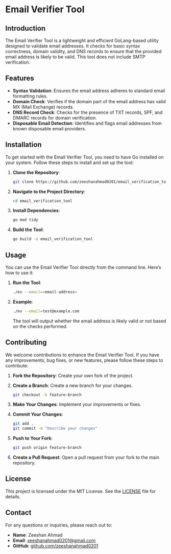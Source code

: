 # Email Verifier Tool

## Introduction

The Email Verifier Tool is a lightweight and efficient GoLang-based utility designed to validate email addresses. It checks for basic syntax correctness, domain validity, and DNS records to ensure that the provided email address is likely to be valid. This tool does not include SMTP verification.

## Features

- **Syntax Validation**: Ensures the email address adheres to standard email formatting rules.
- **Domain Check**: Verifies if the domain part of the email address has valid MX (Mail Exchange) records.
- **DNS Record Check**: Checks for the presence of TXT records, SPF, and DMARC records for domain verification.
- **Disposable Email Detection**: Identifies and flags email addresses from known disposable email providers.

## Installation

To get started with the Email Verifier Tool, you need to have Go installed on your system. Follow these steps to install and set up the tool:

1. **Clone the Repository**:

    ```bash
    git clone https://github.com/zeeshanahmad0201/email_verification_tool.git
    ```

2. **Navigate to the Project Directory**:

    ```bash
    cd email_verification_tool
    ```

3. **Install Dependencies**:

    ```bash
    go mod tidy
    ```

4. **Build the Tool**:

    ```bash
    go build -o email_verification_tool
    ```

## Usage

You can use the Email Verifier Tool directly from the command line. Here’s how to use it:

1. **Run the Tool**:

    ```bash
    ./ev --email=<email-address>
    ```

2. **Example**:

    ```bash
    ./ev --email=test@example.com
    ```

   The tool will output whether the email address is likely valid or not based on the checks performed.

## Contributing

We welcome contributions to enhance the Email Verifier Tool. If you have any improvements, bug fixes, or new features, please follow these steps to contribute:

1. **Fork the Repository**: Create your own fork of the project.
2. **Create a Branch**: Create a new branch for your changes.

    ```bash
    git checkout -b feature-branch
    ```

3. **Make Your Changes**: Implement your improvements or fixes.
4. **Commit Your Changes**:

    ```bash
    git add .
    git commit -m "Describe your changes"
    ```

5. **Push to Your Fork**:

    ```bash
    git push origin feature-branch
    ```

6. **Create a Pull Request**: Open a pull request from your fork to the main repository.

## License

This project is licensed under the MIT License. See the [LICENSE](LICENSE) file for details.

## Contact

For any questions or inquiries, please reach out to:

- **Name**: Zeeshan Ahmad
- **Email**: [xeeshanahmad0201@gmail.com](mailto:xeeshanahmad0201@gmail.com)
- **GitHub**: [github.com/zeeshanahmad0201](https://github.com/zeeshanahmad0201)